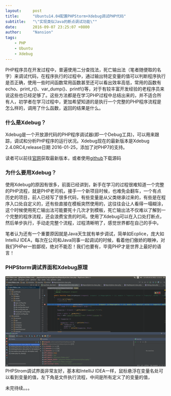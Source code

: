 ```yaml
---
layout:     post
title:      "Ubuntu14.04配置PHPStorm+Xdebug调试PHP代码"
subtitle:   "\"实现类似Java的断点调试功能\""
date:       2016-09-07 23:25:07 +0800
author:     "Nansion"
tags:
    - PHP
    - Ubuntu
    - Xdebug
---
```


PHP程序员在开发过程中，普遍使用二分查找法，死亡输出法（笔者随便取的名字）来调试代码，在程序执行的过程中，通过输出特定变量的值可以判断程序执行是否正确，使用一些时间函数常用函数甚至还可以看出效率高低，常用的函数有echo、print_r()、var_dump()、printf()等，对于有较丰富开发经验的老程序员来说这些也已经足够了。这些方法都是在学习PHP过程中总结出来的，并不适合所有人，初学者在学习过程中，更加希望知道的是执行一个完整的PHP程序流程是怎么样的，调用了什么函数，返回的结果是什么。

### 什么是Xdebug？

Xdebug是一个开放源代码的PHP程序调试器(即一个Debug工具)，可以用来跟踪，调试和分析PHP程序的运行状况。Xdebug现在的最新版本是Xdebug 2.4.0RC4,release日期 2016-01-25，添加了对PHP7的支持。

读者可以前往[官网](https://xdebug.org/)获取最新版本，或者使用[github](https://github.com/xdebug/xdebug)下载源码 

### 为什么要用Xdebug？
使用Xdebug的原因有很多，前面已经讲到，新手在学习的过程很难知道一个完整的PHP流程，就是PHP老司机，接手一个新项目时候，也难免会翻车，一个有点历史的项目，前人已经写了很多代码，有些变量是从父类继承过来的，有些是在程序入口处自定义的，还有些直接在模板突然使用的，这往往会让人看得一塌糊涂，这个时候使用死亡输出法可能要死十几次才到模板，死亡输出法不仅难以了解到一个完整的程序流程，还会浪费宝贵的时间。使用了Xdebug可以在入口处打断点，然后单步执行，手动走完整个流程，过程清晰明了，感觉世界都在自己的手中。

笔者认为还有一个重要原因就是Java天生就有单步调试，简单如Ecplice，庞大如IntelliJ IDEA，每次在公司和Java同事一起调试的时候，看着他们傲娇的眼神，对我们PHPer一脸鄙视，绝对不能忍！我们也要有，毕竟PHP才是世界上最好的语言！

### PHPStorm调试界面和Xdebug原理
![PHPStorm调试界面](/img/20160603-1.png)
PHPStrom调试界面非常友好，基本和IntelliJ IDEA一样，鼠标悬浮在变量名处可以看到变量的值，左下角是文件执行流程，中间是所有定义了的变量的值，

未完待续。。。
